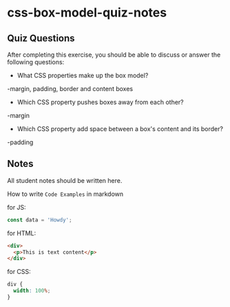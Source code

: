 # css-box-model-quiz-notes

## Quiz Questions

After completing this exercise, you should be able to discuss or answer the following questions:

- What CSS properties make up the box model?

-margin, padding, border and content boxes

- Which CSS property pushes boxes away from each other?

-margin

- Which CSS property add space between a box's content and its border?

-padding

## Notes

All student notes should be written here.

How to write `Code Examples` in markdown

for JS:

```javascript
const data = 'Howdy';
```

for HTML:

```html
<div>
  <p>This is text content</p>
</div>
```

for CSS:

```css
div {
  width: 100%;
}
```
